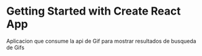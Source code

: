 # Getting Started with Create React App

Aplicacion que consume la api de Gif para mostrar resultados de busqueda de Gifs